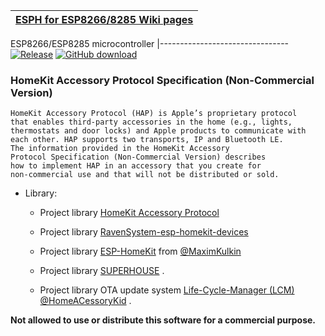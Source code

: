 [ESPH for ESP8266/8285 Wiki pages ](https://github.com/wwns/esph-devices/wiki) |
-------------------------------------------------------------------------------|


 ESP8266/ESP8285 microcontroller 
|--------------------------------
[![Release](https://img.shields.io/github/v/tag/wwns/esph?style=for-the-badge&logo=appveyor&color=blue&label=release)](https://github.com/wwns/esph/releases)
[![GitHub download](https://img.shields.io/github/downloads/wwns/esph/total.svg?style=for-the-badge&logo=appveyor)](https://github.com/wwns/esph/releases/latest)

### HomeKit Accessory Protocol Specification (Non-Commercial Version)

```
HomeKit Accessory Protocol (HAP) is Apple’s proprietary protocol 
that enables third-party accessories in the home (e.g., lights, 
thermostats and door locks) and Apple products to communicate with
each other. HAP supports two transports, IP and Bluetooth LE. 
The information provided in the HomeKit Accessory 
Protocol Specification (Non-Commercial Version) describes 
how to implement HAP in an accessory that you create for 
non-commercial use and that will not be distributed or sold.
```


* Library:
  * Project library [HomeKit Accessory Protocol ](https://developer.apple.com/support/homekit-accessory-protocol/) 
  
  * Project library [RavenSystem-esp-homekit-devices](https://github.com/RavenSystem/esp-homekit-devices) 

  * Project library [ESP-HomeKit](https://github.com/maximkulkin/esp-homekit) from [@MaximKulkin](https://github.com/maximkulkin)

  * Project library [SUPERHOUSE](https://github.com/SuperHouse/esp-open-rtos) .

  * Project library OTA update system [Life-Cycle-Manager (LCM)](https://github.com/HomeACcessoryKid/life-cycle-manager)
[@HomeACessoryKid](https://github.com/HomeACcessoryKid) .



**Not allowed to use or distribute this software for a commercial purpose.**
